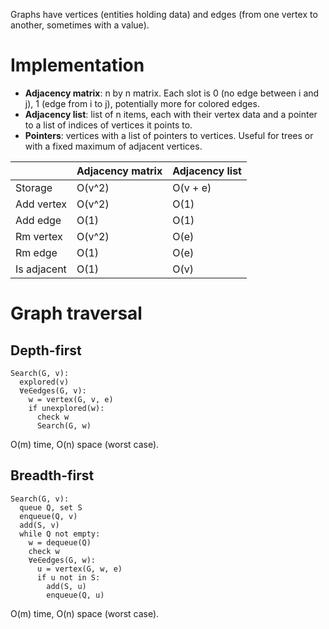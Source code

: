Graphs have vertices (entities holding data) and edges (from one vertex to
another, sometimes with a value).

# Implementation

- **Adjacency matrix**: n by n matrix. Each slot is 0 (no edge between i and j),
  1 (edge from i to j), potentially more for colored edges.
- **Adjacency list**: list of n items, each with their vertex data and a pointer
  to a list of indices of vertices it points to.
- **Pointers**: vertices with a list of pointers to vertices. Useful for trees
  or with a fixed maximum of adjacent vertices.

|             | Adjacency matrix | Adjacency list |
|-------------|------------------|----------------|
| Storage     | O(v^2)           | O(v + e)       |
| Add vertex  | O(v^2)           | O(1)           |
| Add edge    | O(1)             | O(1)           |
| Rm vertex   | O(v^2)           | O(e)           |
| Rm edge     | O(1)             | O(e)           |
| Is adjacent | O(1)             | O(v)           |

# Graph traversal

## Depth-first

```
Search(G, v):
  explored(v)
  ∀e∈edges(G, v):
    w = vertex(G, v, e)
    if unexplored(w):
      check w
      Search(G, w)
```

O(m) time, O(n) space (worst case).

## Breadth-first

```
Search(G, v):
  queue Q, set S
  enqueue(Q, v)
  add(S, v)
  while Q not empty:
    w = dequeue(Q)
    check w
    ∀e∈edges(G, w):
      u = vertex(G, w, e)
      if u not in S:
        add(S, u)
        enqueue(Q, u)
```

O(m) time, O(n) space (worst case).
